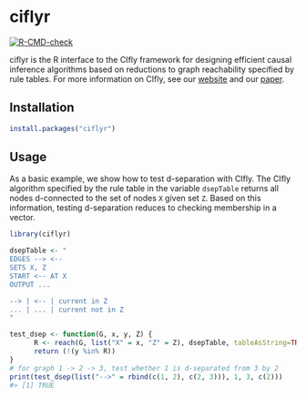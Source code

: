 
<!-- README.md is generated from README.Rmd. Please edit that file -->

# ciflyr

<!-- badges: start -->

[![R-CMD-check](https://github.com/mwien/CIfly/actions/workflows/R-CMD-check.yaml/badge.svg)](https://github.com/mwien/CIfly/actions/workflows/R-CMD-check.yaml)
<!-- badges: end -->

ciflyr is the R interface to the CIfly framework for designing efficient
causal inference algorithms based on reductions to graph reachability
specified by rule tables. For more information on CIfly, see our
[website](https://cifly.pages.dev/) and our
[paper](https://arxiv.org/abs/2506.15758).

## Installation

``` r
install.packages("ciflyr")
```

## Usage

As a basic example, we show how to test d-separation with CIfly. The
CIfly algorithm specified by the rule table in the variable `dsepTable`
returns all nodes d-connected to the set of nodes `X` given set `Z`.
Based on this information, testing d-separation reduces to checking
membership in a vector.

``` r
library(ciflyr)

dsepTable <- "
EDGES --> <--
SETS X, Z
START <-- AT X
OUTPUT ...

--> | <-- | current in Z
... | ... | current not in Z
"

test_dsep <- function(G, x, y, Z) {
      R <- reach(G, list("X" = x, "Z" = Z), dsepTable, tableAsString=TRUE)
      return (!(y %in% R))
}
# for graph 1 -> 2 -> 3, test whether 1 is d-separated from 3 by 2
print(test_dsep(list("-->" = rbind(c(1, 2), c(2, 3))), 1, 3, c(2)))
#> [1] TRUE
```

